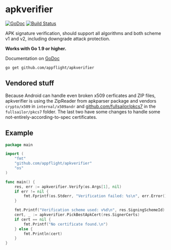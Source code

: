 # apkverifier

[![GoDoc](https://godoc.org/github.com/appflight/apkverifier?status.svg)](https://godoc.org/github.com/appflight/apkverifier)
[![Build Status](https://travis-ci.org/appflight/apkverifier.svg?branch=master)](https://travis-ci.org/appflight/apkverifier)

APK signature verification, should support all algorithms and both scheme v1 and v2,
including downgrade attack protection.

**Works with Go 1.9 or higher.**

Documentation on [GoDoc](https://godoc.org/github.com/appflight/apkverifier)

    go get github.com/appflight/apkverifier

## Vendored stuff
Because Android can handle even broken x509 cerficates and ZIP files, apkverifier is using the ZipReader from apkparser
package and vendors `crypto/x509` in `internal/x509andr` and [github.com/fullsailor/pkcs7](https://github.com/fullsailor/pkcs7)
in the `fullsailor/pkcs7` folder.
The last two have some changes to handle some not-entirely-according-to-spec certificates.

## Example

```go
package main

import (
	"fmt"
	"github.com/appflight/apkverifier"
	"os"
)

func main() {
	res, err := apkverifier.Verify(os.Args[1], nil)
	if err != nil {
		fmt.Fprintf(os.Stderr, "Verification failed: %s\n", err.Error())
	}

	fmt.Printf("Verification scheme used: v%d\n", res.SigningSchemeId)
	cert, _ := apkverifier.PickBestApkCert(res.SignerCerts)
	if cert == nil {
		fmt.Printf("No certificate found.\n")
	} else {
		fmt.Println(cert)
	}
}

```
